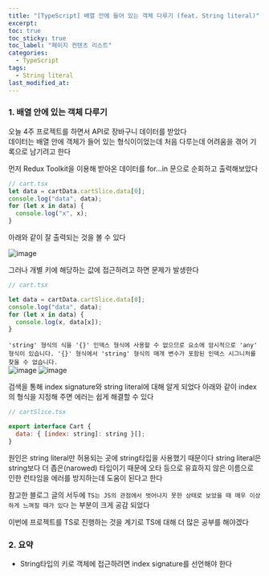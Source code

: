 ```yaml
---
title: "[TypeScript] 배열 안에 들어 있는 객체 다루기 (feat. String literal)"
excerpt:
toc: true
toc_sticky: true
toc_label: "페이지 컨텐츠 리스트"
categories:
  - TypeScript
tags:
  - String literal
last_modified_at:
---
```


### **1. 배열 안에 있는 객체 다루기**

오늘 4주 프로젝트를 하면서 API로 장바구니 데이터를 받았다  
데이터는 배열 안에 객체가 들어 있는 형식이이었는데 처음 다루는데 어려움을 겪어 기록으로 남기려고 한다

먼저 Redux Toolkit을 이용해 받아온 데이터를 for...in 문으로 순회하고 출력해보았다

```javascript
// cart.tsx
let data = cartData.cartSlice.data[0];
console.log("data", data);
for (let x in data) {
  console.log("x", x);
}
```

아래와 같이 잘 출력되는 것을 볼 수 있다

![image](https://user-images.githubusercontent.com/86667412/154780631-54deee35-4634-414a-a107-6a6c3dee2b75.png)

그러나 개별 키에 해당하는 값에 접근하려고 하면 문제가 발생한다

```javascript
// cart.tsx

let data = cartData.cartSlice.data[0];
console.log("data", data);
for (let x in data) {
  console.log(x, data[x]);
}
```

`'string' 형식의 식을 '{}' 인덱스 형식에 사용할 수 없으므로 요소에 암시적으로 'any' 형식이 있습니다. '{}' 형식에서 'string' 형식의 매개 변수가 포함된 인덱스 시그니처를 찾을 수 없습니다.`  
![image](https://user-images.githubusercontent.com/86667412/154780774-9d6b632d-5034-47f8-a7e6-d7ce17cf9b5d.png)
![image](https://user-images.githubusercontent.com/86667412/154780745-327bcbd3-7fa6-4fef-8696-7a7daa444c92.png)

검색을 통해 index signature와 string literal에 대해 알게 되었다
아래와 같이 index의 형식을 지정해 주면 에러는 쉽게 해결할 수 있다

```javascript
// cartSlice.tsx

export interface Cart {
  data: { [index: string]: string }[];
}
```

원인은 string literal만 허용되는 곳에 string타입을 사용했기 때문이다
string literal은 string보다 더 좁은(narowed) 타입이기 때문에 오타 등으로 유효하지 않은 이름으로 인한 런타임을 에러를 방지하는데 도움이 된다고 한다

참고한 블로그 글의 서두에
`TS는 JS의 관점에서 벗어나지 못한 상태로 보았을 때 매우 이상하게 느껴질 때가 있다`
는 부분이 크게 공감 되었다

이번에 프로젝트를 TS로 진행하는 것을 계기로 TS에 대해 더 많은 공부를 해야겠다

### 2. 요약

- String타입의 키로 객체에 접근하려면 index signature를 선언해야 한다
